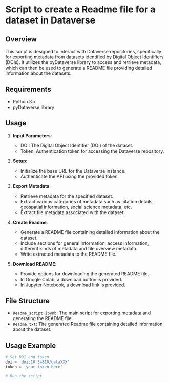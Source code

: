 # Script to create a Readme file for a dataset in Dataverse

## Overview
This script is designed to interact with Dataverse repositories, specifically for exporting metadata from datasets identified by Digital Object Identifiers (DOIs). It utilizes the pyDataverse library to access and retrieve metadata, which can then be used to generate a README file providing detailed information about the datasets.

## Requirements
- Python 3.x
- pyDataverse library

## Usage
1. **Input Parameters**: 
    - DOI: The Digital Object Identifier (DOI) of the dataset.
    - Token: Authentication token for accessing the Dataverse repository.

2. **Setup**: 
    - Initialize the base URL for the Dataverse instance.
    - Authenticate the API using the provided token.

3. **Export Metadata**:
    - Retrieve metadata for the specified dataset.
    - Extract various categories of metadata such as citation details, geospatial information, social science metadata, etc.
    - Extract file metadata associated with the dataset.

4. **Create Readme**:
    - Generate a README file containing detailed information about the dataset.
    - Include sections for general information, access information, different kinds of metadata and file overview metadata.
    - Write extracted metadata to the README file.

5. **Download README**:
    - Provide options for downloading the generated README file.
    - In Google Colab, a download button is provided.
    - In Jupyter Notebook, a download link is provided.

## File Structure
- `Readme_script.ipynb`: The main script for exporting metadata and generating the README file.
- `Readme.txt`: The generated Readme file containing detailed information about the dataset.

## Usage Example
```python
# Set DOI and token
doi = 'doi:10.34810/dataXXX'
token = 'your_token_here'

# Run the script
